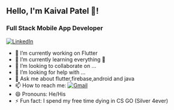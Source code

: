 

## Hello, I'm Kaival Patel 👋!
### Full Stack Mobile App Developer
[![LinkedIn](https://img.shields.io/badge/LinkedIn-Go-blue.svg)](https://www.linkedin.com/in/kaiival/)

- 🔭 I’m currently working on Flutter 
- 🌱 I’m currently learning everything 🤣
- 👯 I’m looking to collaborate on ...
- 🤔 I’m looking for help with ...
- 💬 Ask me about flutter,firebase,android and java
- 📫 How to reach me: [![Gmail](https://img.shields.io/badge/Gmail-mail-red.svg)](mailto:kaivalpatel53@gmail.com)
- 😄 Pronouns: He/His
- ⚡ Fun fact: I spend my free time dying in CS GO (Silver 4ever)
